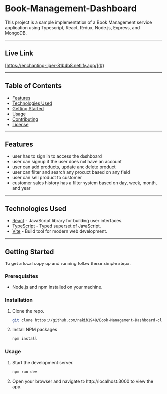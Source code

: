 # Book-Management-Dashboard

This project is a sample implementation of a Book Management service application using Typescript, React, Redux, Node.js, Express, and MongoDB.

---

## Live Link

[https://enchanting-liger-81b4b8.netlify.app/](#) 

---

## Table of Contents

- [Features](#features)
- [Technologies Used](#technologies-used)
- [Getting Started](#getting-started)
- [Usage](#usage)
- [Contributing](#contributing)
- [License](#license)

---

## Features

- user has to sign in to access the dashboard
- user can signup if the user does not have an account
- user can add products, update and delete product
- user can filter and search any product based on any field
- user can sell product to customer
- customer sales history has a filter system based on day, week, month, and year

---

## Technologies Used

- [React](https://reactjs.org/) - JavaScript library for building user interfaces.
- [TypeScript](https://www.typescriptlang.org/) - Typed superset of JavaScript.
- [Vite](https://vitejs.dev/) - Build tool for modern web development.

---

## Getting Started

To get a local copy up and running follow these simple steps.

### Prerequisites

- Node.js and npm installed on your machine.

### Installation

1. Clone the repo.
   ```sh
   git clone https://github.com/nakib1948/Book-Management-Dashboard-client.git
2. Install NPM packages
   ```sh
   npm install
### Usage
1. Start the development server.
   ```sh
   npm run dev
2. Open your browser and navigate to http://localhost:3000 to view the app.
